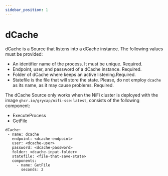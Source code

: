 ```yaml
---
sidebar_position: 1
---
```

# dCache

dCache is a Source that listens into a dCache instance. The following values must be provided:
- An identifier name of the process. It must be unique. Required.
- Endpoint, user, and password of a dCache instance. Required.
- Folder of dCache where keeps an active listening.Required.
- Statefile is the file that will store the state. Please, do not employ `dcache` as its name, as it may cause problems. Required.

The dCache Source only works when the NiFi cluster is deployed with the image `ghcr.io/grycap/nifi-sse:latest`, consists of the following component:
- ExecuteProcess
- GetFile

```
dCache:
 - name: dcache
   endpoint: <dcache-endpoint>
   user: <dcache-user>
   password: <dcache-password>
   folder: <dcache-input-folder>
   statefile: <file-that-save-state>
   components:
     - name: GetFile
       seconds: 2
```
